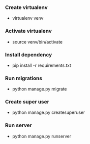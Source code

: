 ### Create virtualenv
- virtualenv venv

### Activate virtualenv
- source venv/bin/activate

### Install dependency
- pip install -r requirements.txt

### Run migrations
- python manage.py migrate

### Create super user
- python manage.py createsuperuser

### Run server
- python manage.py runserver

